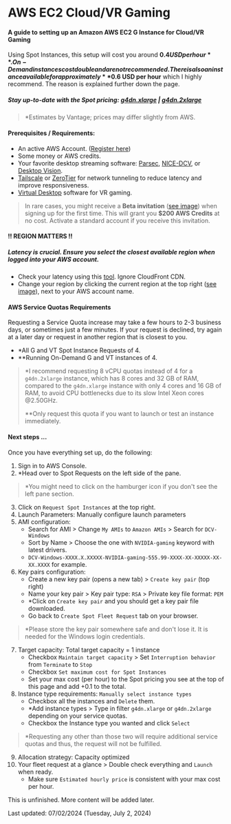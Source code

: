 # AWS EC2 Cloud/VR Gaming

#### A guide to setting up an Amazon AWS EC2 G Instance for Cloud/VR Gaming

Using Spot Instances, this setup will cost you around **$0.4 USD per hour**. On-Demand instances cost double and are not recommended. There is also an instance available for approximately **$0.6 USD per hour** which I highly recommend. The reason is explained further down the page.

##### Stay up-to-date with the Spot pricing: [g4dn.xlarge](https://instances.vantage.sh/aws/ec2/g4dn.xlarge?region=us-east-1&os=mswin&cost_duration=hourly&reserved_term=Standard.noUpfront) | [g4dn.2xlarge](https://instances.vantage.sh/aws/ec2/g4dn.2xlarge?region=us-east-1&os=mswin&cost_duration=hourly&reserved_term=Standard.noUpfront)

> *Estimates by Vantage; prices may differ slightly from AWS.

#### Prerequisites / Requirements:
- An active AWS Account. ([Register here](https://aws.amazon.com/free/))
- Some money or AWS credits.
- Your favorite desktop streaming software: [Parsec](https://parsec.app), [NICE-DCV](https://docs.aws.amazon.com/dcv/latest/adminguide/what-is-dcv.html), or [Desktop Vision](https://desktop.vision).
- [Tailscale](https://tailscale.com) or [ZeroTier](https://www.zerotier.com) for network tunneling to reduce latency and improve responsiveness.
- [Virtual Desktop](https://vrdesktop.net) software for VR gaming.

> In rare cases, you might receive a **Beta invitation** ([see image](https://github.com/Froze202/AWSEC2-VR-CloudGaming/blob/main/images/beta-invitation.png?raw=true)) when signing up for the first time. This will grant you **$200 AWS Credits** at no cost. Activate a standard account if you receive this invitation.

#### !! REGION MATTERS !!
##### Latency is crucial. Ensure you select the closest available region when logged into your AWS account.
- Check your latency using this [tool](https://www.cloudping.cloud/aws). Ignore CloudFront CDN.
- Change your region by clicking the current region at the top right ([see image](https://github.com/Froze202/AWSEC2-VR-CloudGaming/blob/main/images/region-list.png?raw=true)), next to your AWS account name.

#### AWS Service Quotas Requirements
Requesting a Service Quota increase may take a few hours to 2-3 business days, or sometimes just a few minutes. If your request is declined, try again at a later day or request in another region that is closest to you.

- *All G and VT Spot Instance Requests of 4.
- **Running On-Demand G and VT instances of 4.

> *I recommend requesting 8 vCPU quotas instead of 4 for a `g4dn.2xlarge` instance, which has 8 cores and 32 GB of RAM, compared to the `g4dn.xlarge` instance with only 4 cores and 16 GB of RAM, to avoid CPU bottlenecks due to its slow Intel Xeon cores @2.50GHz.
>
> **Only request this quota if you want to launch or test an instance immediately.

#### Next steps ...

Once you have everything set up, do the following:

1. Sign in to AWS Console.
2. *Head over to Spot Requests on the left side of the pane.

> *You might need to click on the hamburger icon if you don't see the left pane section.

3. Click on `Request Spot Instances` at the top right.
4. Launch Parameters: Manually configure launch parameters
5. AMI configuration:
   - Search for AMI > Change `My AMIs` to `Amazon AMIs` > Search for `DCV-Windows`
   - Sort by Name > Choose the one with `NVIDIA-gaming` keyword with latest drivers.
   - `DCV-Windows-XXXX.X.XXXXX-NVIDIA-gaming-555.99-XXXX-XX-XXXXX-XX-XX.XXXX` for example.
6. Key pairs configuration:
   - Create a new key pair (opens a new tab) > `Create key pair` (top right)
   - Name your key pair > Key pair type: `RSA` > Private key file format: `PEM`
   - *Click on `Create key pair` and you should get a key pair file downloaded.
   - Go back to `Create Spot Fleet Request` tab on your browser.

> *Please store the key pair somewhere safe and don't lose it. It is needed for the Windows login credentials.

7. Target capacity: Total target capacity = 1 instance
   - Checkbox `Maintain target capacity` > Set `Interruption behavior` from `Terminate` to `Stop`
   - Checkbox `Set maximum cost for Spot Instances`
   - Set your max cost (per hour) to the Spot pricing you see at the top of this page and add +0.1 to the total.
8. Instance type requirements: `Manually select instance types`
   - Checkbox all the instances and `Delete` them.
   - *Add instance types > Type in filter `g4dn.xlarge` or `g4dn.2xlarge` depending on your service quotas.
   - Checkbox the Instance type you wanted and click `Select`

> *Requesting any other than those two will require additional service quotas and thus, the request will not be fulfilled.

9. Allocation strategy: Capacity optimized
10. Your fleet request at a glance > Double check everything and `Launch` when ready.
    - Make sure `Estimated hourly price` is consistent with your max cost per hour.

This is unfinished. More content will be added later.

Last updated: 07/02/2024 (Tuesday, July 2, 2024)
